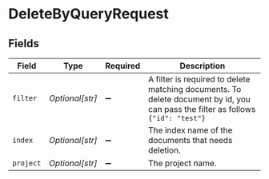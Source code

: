 # DeleteByQueryRequest


## Fields

| Field                                                                                                                                | Type                                                                                                                                 | Required                                                                                                                             | Description                                                                                                                          |
| ------------------------------------------------------------------------------------------------------------------------------------ | ------------------------------------------------------------------------------------------------------------------------------------ | ------------------------------------------------------------------------------------------------------------------------------------ | ------------------------------------------------------------------------------------------------------------------------------------ |
| `filter`                                                                                                                             | *Optional[str]*                                                                                                                      | :heavy_minus_sign:                                                                                                                   | A filter is required to delete matching documents. To delete document by id, you can pass the filter as follows ```{"id": "test"}``` |
| `index`                                                                                                                              | *Optional[str]*                                                                                                                      | :heavy_minus_sign:                                                                                                                   | The index name of the documents that needs deletion.                                                                                 |
| `project`                                                                                                                            | *Optional[str]*                                                                                                                      | :heavy_minus_sign:                                                                                                                   | The project name.                                                                                                                    |